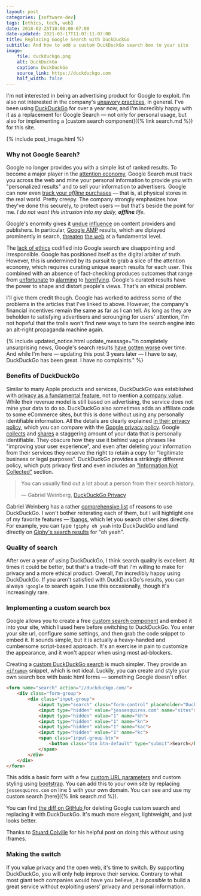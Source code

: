 ```yaml
---
layout: post
categories: [software-dev]
tags: [ethics, tech, web]
date: 2018-02-25T10:00:00-07:00
date-updated: 2021-03-17T11:07:11-07:00
title: Replacing Google Search with DuckDuckGo
subtitle: And how to add a custom DuckDuckGo search box to your site
image:
    file: duckduckgo.png
    alt: DuckDuckGo
    caption: DuckDuckGo
    source_link: https://duckduckgo.com
    half_width: false
---
```


I'm not interested in being an advertising product for Google to exploit. I'm also not interested in the company's [unsavory practices](https://daringfireball.net/linked/2017/09/01/hill-google-forbes), in general. I've been using [DuckDuckGo](https://duckduckgo.com) for over a year now, and I'm incredibly happy with it as a replacement for Google Search &mdash; not only for personal usage, but also for implementing a [custom search component]({% link search.md %}) for this site.

<!--excerpt-->

{% include post_image.html %}

### Why not Google Search?

Google no longer provides you with a simple list of ranked results. To become a major player in the [attention economy](https://en.wikipedia.org/wiki/Attention_economy), Google Search must track you across the web and mine your personal information to provide you with "personalized results" and to sell your information to advertisers. Google can now even [track your *offline* purchases](https://www.washingtonpost.com/news/the-switch/wp/2017/05/23/google-now-knows-when-you-are-at-a-cash-register-and-how-much-you-are-spending/?utm_term=.0554ea667e32) &mdash; that is, at physical stores in the real world. Pretty creepy. The company strongly emphasizes how they've done this securely, to protect users &mdash; but that's beside the point for me. *I do not want this intrusion into my daily, __offline__ life.*

Google's enormity gives it [undue](https://daringfireball.net/linked/2017/09/01/hill-google-forbes) [influence](https://80x24.net/post/the-problem-with-amp/) on content providers and publishers. In particular, [Google AMP](https://www.ampproject.org) results, which are diplayed prominently in search, [threaten](https://danielmiessler.com/blog/google-amp-not-good-thing/) [the web](https://www.theregister.co.uk/2017/05/19/open_source_insider_google_amp_bad_bad_bad/) at a fundamental level.

The [lack of ethics](https://www.theguardian.com/technology/2016/dec/04/google-democracy-truth-internet-search-facebook) codified into Google search are disappointing and irresponsible. Google has positioned itself as the digital arbiter of truth. However, this is undermined by its pursuit to grab a slice of the attention economy, which requires curating unique search results for each user. This combined with an absence of fact-checking produces outcomes that range from [unfortunate](https://gizmodo.com/googles-algorithm-is-lying-to-you-about-onions-and-blam-1793057789) to [alarming](https://searchengineland.com/googles-one-true-answer-problem-featured-snippets-270549) to [horrifying](https://www.npr.org/sections/thetwo-way/2017/01/10/508363607/what-happened-when-dylann-roof-asked-google-for-information-about-race). Google's curated results have the power to shape and distort people's views. That's an ethical problem.

I'll give them credit though. Google has worked to address some of the problems in the articles that I've linked to above. However, the company's financial incentives remain the same as far as I can tell. As long as they are beholden to satisfying advertisers and scrounging for users' attention, I'm not hopeful that the trolls won't find new ways to turn the search engine into an alt-right propaganda machine again.

{% include updated_notice.html
    update_message="In completely unsurprising news, Google's search results <a href='https://daringfireball.net/linked/2021/03/04/fowler-google-search'>have gotten worse</a> over time. And while I'm here &mdash; updating this post 3 years later &mdash; I have to say, DuckDuckGo has been great. I have no complaints."
%}

### Benefits of DuckDuckGo

Similar to many Apple products and services, DuckDuckGo was established with [privacy as a fundamental feature](https://duckduckgo.com/about), not to mention [a company value](https://spreadprivacy.com). While their revenue model is still based on advertising, the service does not mine your data to do so. DuckDuckGo also sometimes adds an affiliate code to some eCommerce sites, but this is done without using any personally identifiable information. All the details are clearly explained [in their privacy policy](https://duckduckgo.com/privacy), which you can compare with the [Google privacy policy](https://www.google.com/policies/privacy/). Google [collects](https://www.google.com/policies/privacy/#infocollect) and [shares](https://www.google.com/policies/privacy/#nosharing) a staggering amount of your data that is personally identifiable. They obscure how they use it behind vague phrases like "improving your user experience", and even after deleting your information from their services they reserve the right to retain a copy for "legitimate business or legal purposes". DuckDuckGo provides a strikingly different policy, which puts privacy first and even includes an ["Information Not Collected"](https://duckduckgo.com/privacy#s3) section.

> You can usually find out a lot about a person from their search history.
>
> &mdash; Gabriel Weinberg, [DuckDuckGo Privacy](https://duckduckgo.com/privacy#s2)

Gabriel Weinberg has a rather [comprehensive list](https://www.quora.com/Why-should-I-use-DuckDuckGo-instead-of-Google) of reasons to use DuckDuckGo. I won't bother reiterating each of them, but I will highlight one of my favorite features &mdash; [!bangs](https://duckduckgo.com/bang), which let you search other sites directly. For example, you can type `!giphy oh yeah` into DuckDuckGo and land directly on [Giphy's search results](https://giphy.com/search/oh-yeah) for "oh yeah".

### Quality of search

After over a year of using DuckDuckGo, I think search quality is excellent. At times it could be better, but that's a trade-off that I'm willing to make for privacy and a more ethical product. Overall, I'm incredibly happy using DuckDuckGo. If you aren't satisfied with DuckDuckGo's results, you can always `!google` to search again. I use this occasionally, though it's increasingly rare.

### Implementing a custom search box

Google allows you to create a free [custom search component](https://cse.google.com/cse/) and embed it into your site, which I used here before switching to DuckDuckGo. You enter your site url, configure some settings, and then grab the code snippet to embed it. It sounds simple, but it is actually a heavy-handed and cumbersome script-based approach. It's an exercise in pain to customize the appearance, and it won't appear when using most ad-blockers.

Creating a [custom DuckDuckGo search](https://duckduckgo.com/search_box) is much simpler. They provide an [`<iframe>`](https://developer.mozilla.org/en-US/docs/Web/HTML/Element/iframe) snippet, which is not ideal. Luckily, you can create and style your own search box with basic html forms &mdash; something Google doesn't offer.

```html
<form name="search" action="//duckduckgo.com/">
    <div class="form-group">
        <div class="input-group">
            <input type="search" class="form-control" placeholder="DuckDuckGo" name="q">
            <input type="hidden" value="jessesquires.com" name="sites">
            <input type="hidden" value="1" name="kh">
            <input type="hidden" value="1" name="kn">
            <input type="hidden" value="1" name="kac">
            <input type="hidden" value="1" name="kc">
            <span class="input-group-btn">
                <button class="btn btn-default" type="submit">Search</button>
            </span>
        </div>
    </div>
</form>
```

This adds a basic form with a few [custom URL parameters](https://duckduckgo.com/params) and custom styling using [bootstrap](https://getbootstrap.com). You can add this to your own site by replacing `jessesquires.com` on line 5 with your own domain. You can see and use my custom search [here]({% link search.md %}).

You can find [the diff on GitHub ](https://github.com/jessesquires/jessesquires.com/commit/d2126bacca43e5f9fb77f980c67fe178d6933673#diff-c9db0e13a328be0eaa311c5b24ad331c) for deleting Google custom search and replacing it with DuckDuckGo. It's much more elegant, lightweight, and just looks better.

<span class="text-muted">Thanks to [Stuard Colville](https://muffinresearch.co.uk/adding-a-duckduckgo-search-box-to-your-blog/) for his helpful post on doing this without using iframes.</span>

### Making the switch

If you value privacy and the open web, it's time to switch. By supporting DuckDuckGo, you will only help improve their service. Contrary to what most giant tech companies would have you believe, *it is possible* to build a great service without exploiting users' privacy and personal information.
